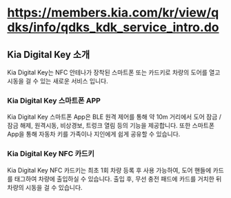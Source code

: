 # https://members.kia.com/kr/view/qdks/info/qdks_kdk_service_intro.do

## Kia Digital Key 소개

Kia Digital Key는 NFC 안테나가 장착된 스마트폰 또는 카드키로 차량의 도어를 열고 시동을 걸 수 있는 새로운 서비스 입니다.

### Kia Digital Key 스마트폰 APP

Kia Digital Key 스마트폰 App은 BLE 원격 제어를 통해 약 10m 거리에서 도어 잠금 / 잠금 해제, 원격시동, 비상경보, 트렁크 열림 등의 기능을 제공합니다.
또한 스마트폰 App을 통해 자동차 키를 가족이나 지인에게 쉽게 공유할 수 있습니다.

### Kia Digital Key NFC 카드키

Kia Digital Key NFC 카드키는 최초 1회 차량 등록 후 사용 가능하여, 도어 핸들에 카드를 태그하여 차량에 출입하실 수 있습니다. 출입 후, 무선 충전 패드에 카드를 거치한 뒤 차량의 시동을 걸 수 있습니다.